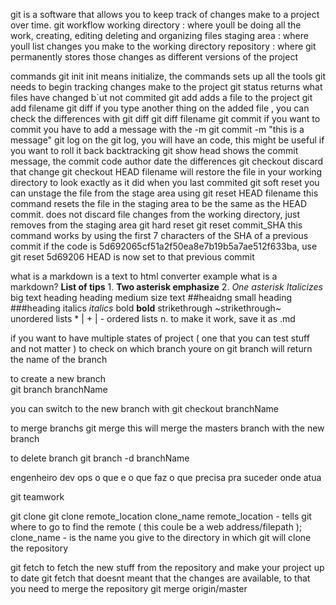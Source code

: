 git is a software that allows you to keep track of changes make to a project over time.
git workflow 
     working directory : where youll be doing all the work, creating, editing deleting and organizing files
     staging area : where youll list changes you make to the working directory
     repository : where git permanently stores those changes as different versions of the project

commands
     git init
          init means initialize, the commands sets up all the tools git needs to begin tracking changes make to the project
     git status
          returns what files have changed b`ut not commited
     git add 
          adds a file to the project
               git add filename
     git diff 
          if you type another thing on the added file , you can check the differences with git diff
               git diff filename
     git commit
          if you want to commit you have to add a message with the -m 
               git commit -m "this is a message"
     git log
          on the git log, you will have an code, this might be useful if you want to roll it back
backtracking
     git show head 
          shows the commit message,
          the commit code
          author
          date
          the differences 
     git checkout 
          discard that change
               git checkout HEAD filename
                    will restore the file in your working directory to look exactly as it did when you last commited
     git soft reset 
          you can unstage the file from the stage area using 
               git reset HEAD filename
          this command resets the file in the staging area to be the same as the HEAD commit. 
          does not discard file changes from the working directory, just removes from the staging area
     git hard reset
          git reset commit_SHA
          this command works by using the first 7 characters of the SHA of a previous commit 
               if the code is 5d692065cf51a2f50ea8e7b19b5a7ae512f633ba, use
                    git reset 5d69206
                         HEAD is now set to that previous commit

what is a markdown
     is a text to html converter
     example
          what is a markdown?
          **List of tips**
          1. **Two asterisk emphasize**
          2. *One asterisk Italicizes*
     big text heading 
          heading 
     medium size text 
          ##heaidng
     small heading 
          ###heading 
     italics
          *italics*
     bold
          **bold**
     strikethrough
          ~strikethrough~
     unordered lists
          * | + | - 
     ordered lists
          n.
to make it work, save it as .md
     
if you want to have multiple states of project ( one that you can test stuff and not matter )
to check on which branch youre on 
     git branch
will return the name of the branch

to create a new branch   
     git branch branchName

you can switch to the new branch with
     git checkout branchName

to merge branchs
     git merge
this will merge the masters branch with the new branch

to delete branch 
     git branch -d branchName

engenheiro dev ops
     o que e 
     o que faz
     o que precisa pra suceder
     onde atua


git teamwork

git clone
     git clone remote_location clone_name
     remote_location - tells git where to go to find the remote ( this coule be a web address/filepath );
     clone_name - is the name you give to the directory in which git will clone the repository

git fetch 
     to fetch the new stuff from the repository and make your project up to date
          git fetch
     that doesnt meant that the changes are available, to that you need to merge the repository
          git merge origin/master

